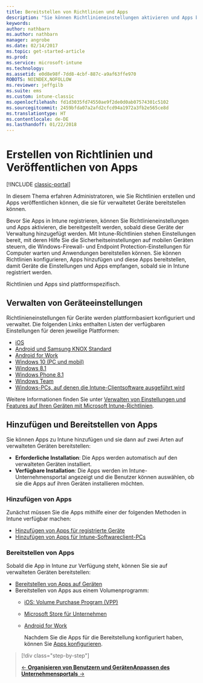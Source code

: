 ```yaml
---
title: Bereitstellen von Richtlinien und Apps
description: "Sie können Richtlinieneinstellungen aktivieren und Apps bereitstellen, die angewendet werden, sobald die Geräte für die Verwaltung registriert wurden."
keywords: 
author: nathbarn
ms.author: nathbarn
manager: angrobe
ms.date: 02/14/2017
ms.topic: get-started-article
ms.prod: 
ms.service: microsoft-intune
ms.technology: 
ms.assetid: e0d8e98f-7dd8-4cbf-887c-a9af63ffe970
ROBOTS: NOINDEX,NOFOLLOW
ms.reviewer: jeffgilb
ms.suite: ems
ms.custom: intune-classic
ms.openlocfilehash: fd1d3035fd74550ae9f2de0d0ab07574301c5102
ms.sourcegitcommit: 2459bfda07a2afd2cfcd94a1972a3fb2e565ce8d
ms.translationtype: HT
ms.contentlocale: de-DE
ms.lasthandoff: 01/22/2018
---
```

# <a name="create-policies-and-publish-apps"></a>Erstellen von Richtlinien und Veröffentlichen von Apps

[!INCLUDE [classic-portal](../includes/classic-portal.md)]

In diesem Thema erfahren Administratoren, wie Sie Richtlinien erstellen und Apps veröffentlichen können, die sie für verwaltetet Geräte bereitstellen können.

Bevor Sie Apps in Intune registrieren, können Sie Richtlinieneinstellungen und Apps aktivieren, die bereitgestellt werden, sobald diese Geräte der Verwaltung hinzugefügt werden. Mit Intune-Richtlinien stehen Einstellungen bereit, mit deren Hilfe Sie die Sicherheitseinstellungen auf mobilen Geräten steuern, die Windows-Firewall- und Endpoint Protection-Einstellungen für Computer warten und Anwendungen bereitstellen können. Sie können Richtlinien konfigurieren, Apps hinzufügen und diese Apps bereitstellen, damit Geräte die Einstellungen und Apps empfangen, sobald sie in Intune registriert werden.

Richtlinien und Apps sind plattformspezifisch.

## <a name="manage-device-settings"></a>Verwalten von Geräteeinstellungen

 Richtlinieneinstellungen für Geräte werden plattformbasiert konfiguriert und verwaltet. Die folgenden Links enthalten Listen der verfügbaren Einstellungen für deren jeweilige Plattformen:

- [iOS](/intune-classic/deploy-use/ios-policy-settings-in-microsoft-intune)
- [Android und Samsung KNOX Standard](/intune-classic/deploy-use/android-policy-settings-in-microsoft-intune)
- [Android for Work](/intune-classic/deploy-use/android-for-work-policy-settings-in-microsoft-intune)
- [Windows 10 (PC und mobil)](/intune-classic/deploy-use/windows-10-policy-settings-in-microsoft-intune)
- [Windows 8.1](/intune-classic/deploy-use/windows-configuration-policy-settings-in-microsoft-intune)
- [Windows Phone 8.1](/intune-classic/deploy-use/windows-phone-8-1-policy-settings-in-microsoft-intune)
- [Windows Team](/intune-classic/deploy-use/windows-team-configuration-policy-settings-in-microsoft-intune)
- [Windows-PCs, auf denen die Intune-Clientsoftware ausgeführt wird](/intune-classic/deploy-use/policies-to-protect-windows-pcs-in-microsoft-intune)

Weitere Informationen finden Sie unter [Verwalten von Einstellungen und Features auf Ihren Geräten mit Microsoft Intune-Richtlinien](/intune-classic/deploy-use/manage-settings-and-features-on-your-devices-with-microsoft-intune-policies).

## <a name="add-and-deploy-apps"></a>Hinzufügen und Bereitstellen von Apps

Sie können Apps zu Intune hinzufügen und sie dann auf zwei Arten auf verwalteten Geräten bereitstellen:
- **Erforderliche Installation**: Die Apps werden automatisch auf den verwalteten Geräten installiert.
- **Verfügbare Installation**: Die Apps werden im Intune-Unternehmensportal angezeigt und die Benutzer können auswählen, ob sie die Apps auf ihren Geräten installieren möchten.

### <a name="add-apps"></a>Hinzufügen von Apps

Zunächst müssen Sie die Apps mithilfe einer der folgenden Methoden in Intune verfügbar machen:
- [Hinzufügen von Apps für registrierte Geräte](/intune-classic/deploy-use/add-apps-for-mobile-devices-in-microsoft-intune)
- [Hinzufügen von Apps für Intune-Softwareclient-PCs](/intune-classic/deploy-use/add-apps-for-windows-pcs-in-microsoft-intune)

### <a name="deploy-apps"></a>Bereitstellen von Apps

Sobald die App in Intune zur Verfügung steht, können Sie sie auf verwalteten Geräten bereitstellen:
- [Bereitstellen von Apps auf Geräten](/intune-classic/deploy-use/deploy-use/deploy-apps-in-microsoft-intune)
- Bereitstellen von Apps aus einem Volumenprogramm:
  - [iOS: Volume Purchase Program (VPP)](/intune-classic/deploy-use/manage-ios-apps-you-purchased-through-a-volume-purchase-program-with-microsoft-intune)
  - [Microsoft Store für Unternehmen](/intune-classic/deploy-use/manage-apps-you-purchased-from-the-windows-store-for-business-with-microsoft-intune)
  - [Android for Work](/intune-classic/deploy-use/android-for-work-apps)

    Nachdem Sie die Apps für die Bereitstellung konfiguriert haben, können Sie [Apps konfigurieren](/intune-classic/deploy-use/monitor-apps-in-microsoft-intune).

> [!div class="step-by-step"]
> 
> [&larr; **Organisieren von Benutzern und Geräten**](.\start-with-a-paid-subscription-to-microsoft-intune-step-5.md)[**Anpassen des Unternehmensportals** &rarr;](/intune/company-portal-customize)  
